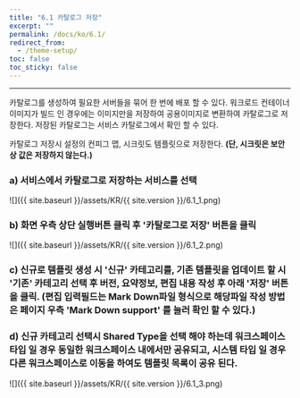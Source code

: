 ```yaml
---
title: "6.1 카탈로그 저장"
excerpt: ""
permalink: /docs/ko/6.1/
redirect_from:
  - /theme-setup/
toc: false
toc_sticky: false
---
```


---
카탈로그를 생성하여 필요한 서버들을 묶어 한 번에 배포 할 수 있다. 워크로드 컨테이너 이미지가 빌드 인 경우에는 이미지만을 저장하여 공용이미지로 변환하여 카탈로그로 저장한다. 저장된 카탈로그는 서비스 카탈로그에서 확인 할 수 있다.

카탈로그 저장시 설정의 컨피그 맵, 시크릿도 템플릿으로 저장한다. **\(단, 시크릿은 보안상 값은 저장하지 않는다.\)**

### a\) 서비스에서 카탈로그로 저장하는 서비스를 선택

![]({{ site.baseurl }}/assets/KR/{{ site.version }}/6.1_1.png)

### b\) 화면 우측 상단 실행버튼 클릭 후 '카탈로그로 저장' 버튼을 클릭

![]({{ site.baseurl }}/assets/KR/{{ site.version }}/6.1_2.png)

### c\) 신규로 템플릿 생성 시 '신규' 카테고리를, 기존 템플릿을 업데이트 할 시 '기존' 카테고리 선택 후 버전, 요약정보, 편집 내용 작성 후 아래 '저장' 버튼을 클릭. \(편집 입력필드는 Mark Down파일 형식으로 해당파일 작성 방법은 페이지 우측 'Mark Down support' 를 눌러 확인 할 수 있다.\)
### d\) 신규 카테고리 선택시 Shared Type을 선택 해야 하는데 워크스페이스 타입 일 경우 동일한 워크스페이스 내에서만 공유되고, 시스템 타입 일 경우 다른 워크스페이스로 이동을 하여도 템플릿 목록이 공유 된다.
![]({{ site.baseurl }}/assets/KR/{{ site.version }}/6.1_3.png)
